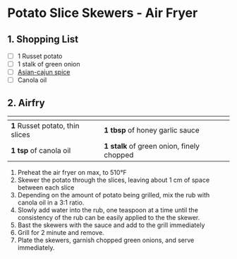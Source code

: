 # Potato Slice Skewers - Air Fryer

## 1. Shopping List
- [ ] 1 Russet potato
- [ ] 1 stalk of green onion
- [ ] [Asian-cajun spice][1]
- [ ] Canola oil

## 2. Airfry
|<!-- -->|<!-- -->|
|---|---|
| **1** Russet potato, thin slices | **1 tbsp** of honey garlic sauce |
| **1 tsp** of canola oil | **1 stalk** of green onion, finely chopped |

1. Preheat the air fryer on max, to 510°F
2. Skewer the potato through the slices, leaving about 1 cm of space between each slice
3. Depending on the amount of potato being grilled, mix the rub with canola oil in a 3:1 ratio.
4. Slowly add water into the rub, one teaspoon at a time until the consistency of the rub can be easily applied to the the skewer.
5. Bast the skewers with the sauce and add to the grill immediately
6. Grill for 2 minute and remove.
7. Plate the skewers, garnish chopped green onions, and serve immediately. 

[1]: https://github.com/nanotalks/recipes/blob/master/Spices%20and%20Sauces/Asian-Cajun%20Spice.md